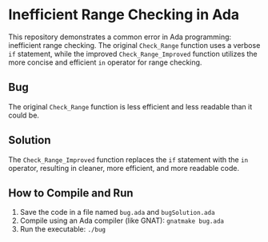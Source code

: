 # Inefficient Range Checking in Ada

This repository demonstrates a common error in Ada programming: inefficient range checking. The original `Check_Range` function uses a verbose `if` statement, while the improved `Check_Range_Improved` function utilizes the more concise and efficient `in` operator for range checking.

## Bug
The original `Check_Range` function is less efficient and less readable than it could be.

## Solution
The `Check_Range_Improved` function replaces the `if` statement with the `in` operator, resulting in cleaner, more efficient, and more readable code.

## How to Compile and Run
1. Save the code in a file named `bug.ada` and `bugSolution.ada`
2. Compile using an Ada compiler (like GNAT):  `gnatmake bug.ada`
3. Run the executable: `./bug`